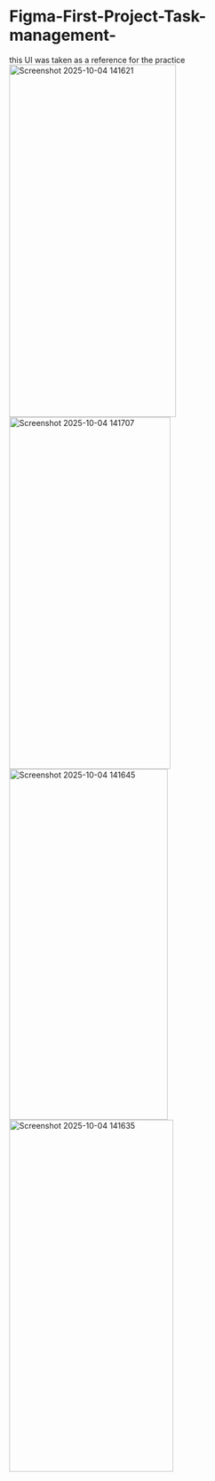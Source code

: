# Figma-First-Project-Task-management-
this UI was taken as a reference for the practice 
<img width="300" height="634" alt="Screenshot 2025-10-04 141621" src="https://github.com/user-attachments/assets/04917c18-060d-4439-abbc-416b71971774" />
<img width="290" height="633" alt="Screenshot 2025-10-04 141707" src="https://github.com/user-attachments/assets/f2915a1f-1450-4043-92a1-479e60ff0b81" />
<img width="285" height="631" alt="Screenshot 2025-10-04 141645" src="https://github.com/user-attachments/assets/8478c7db-2327-4e17-b9df-9490de5c3dbc" />
<img width="295" height="633" alt="Screenshot 2025-10-04 141635" src="https://github.com/user-attachments/assets/0493beac-b009-4c6e-96c0-ae328fa6f153" />
